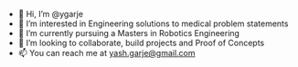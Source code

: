 - 👋 Hi, I’m @ygarje
- 👀 I’m interested in Engineering solutions to medical problem statements 
- 🌱 I’m currently pursuing a Masters in Robotics Engineering
- 💞️ I’m looking to collaborate, build projects and Proof of Concepts
- 📫 You can reach me at yash.garje@gmail.com

<!---
ygarje/ygarje is a ✨ special ✨ repository because its `README.md` (this file) appears on your GitHub profile.
You can click the Preview link to take a look at your changes.
--->
